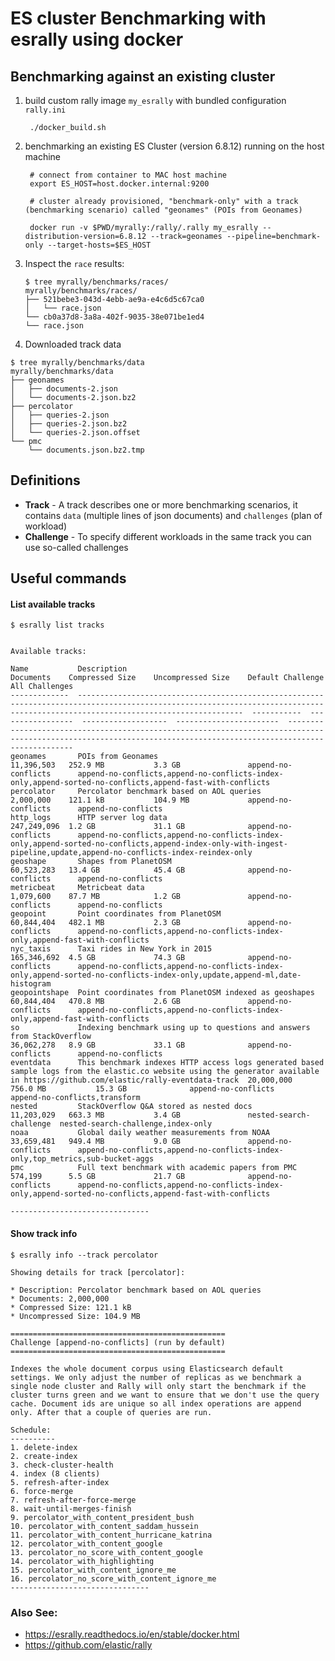 ES cluster Benchmarking with esrally using docker
================================================


## Benchmarking against an existing cluster 

1. build custom rally image `my_esrally` with bundled configuration `rally.ini`


		./docker_build.sh
	

1. benchmarking an existing ES Cluster (version 6.8.12) running on the host machine 

	
		# connect from container to MAC host machine 
		export ES_HOST=host.docker.internal:9200
		
		# cluster already provisioned, "benchmark-only" with a track (benchmarking scenario) called "geonames" (POIs from Geonames)
		
		docker run -v $PWD/myrally:/rally/.rally my_esrally --distribution-version=6.8.12 --track=geonames --pipeline=benchmark-only --target-hosts=$ES_HOST


1. Inspect the `race` results:
 
	```
	$ tree myrally/benchmarks/races/
	myrally/benchmarks/races/
	├── 521bebe3-043d-4ebb-ae9a-e4c6d5c67ca0
	│   └── race.json
	└── cb0a37d8-3a8a-402f-9035-38e071be1ed4
	└── race.json
	```

1. Downloaded track data

```
$ tree myrally/benchmarks/data
myrally/benchmarks/data
├── geonames
│   ├── documents-2.json
│   └── documents-2.json.bz2
├── percolator
│   ├── queries-2.json
│   ├── queries-2.json.bz2
│   └── queries-2.json.offset
└── pmc
    └── documents.json.bz2.tmp
```

## Definitions

- **Track** - A track describes one or more benchmarking scenarios, it contains `data` (multiple lines of json documents) and `challenges` (plan of workload)
- **Challenge** - To specify different workloads in the same track you can use so-called challenges



## Useful commands
#### List available tracks

```
$ esrally list tracks


Available tracks:

Name           Description                                                                                                                                                                        Documents    Compressed Size    Uncompressed Size    Default Challenge        All Challenges
-------------  ---------------------------------------------------------------------------------------------------------------------------------------------------------------------------------  -----------  -----------------  -------------------  -----------------------  ------------------------------------------------------------------------------------------------------------------------------------------------------------------
geonames       POIs from Geonames                                                                                                                                                                 11,396,503   252.9 MB           3.3 GB               append-no-conflicts      append-no-conflicts,append-no-conflicts-index-only,append-sorted-no-conflicts,append-fast-with-conflicts
percolator     Percolator benchmark based on AOL queries                                                                                                                                          2,000,000    121.1 kB           104.9 MB             append-no-conflicts      append-no-conflicts
http_logs      HTTP server log data                                                                                                                                                               247,249,096  1.2 GB             31.1 GB              append-no-conflicts      append-no-conflicts,append-no-conflicts-index-only,append-sorted-no-conflicts,append-index-only-with-ingest-pipeline,update,append-no-conflicts-index-reindex-only
geoshape       Shapes from PlanetOSM                                                                                                                                                              60,523,283   13.4 GB            45.4 GB              append-no-conflicts      append-no-conflicts
metricbeat     Metricbeat data                                                                                                                                                                    1,079,600    87.7 MB            1.2 GB               append-no-conflicts      append-no-conflicts
geopoint       Point coordinates from PlanetOSM                                                                                                                                                   60,844,404   482.1 MB           2.3 GB               append-no-conflicts      append-no-conflicts,append-no-conflicts-index-only,append-fast-with-conflicts
nyc_taxis      Taxi rides in New York in 2015                                                                                                                                                     165,346,692  4.5 GB             74.3 GB              append-no-conflicts      append-no-conflicts,append-no-conflicts-index-only,append-sorted-no-conflicts-index-only,update,append-ml,date-histogram
geopointshape  Point coordinates from PlanetOSM indexed as geoshapes                                                                                                                              60,844,404   470.8 MB           2.6 GB               append-no-conflicts      append-no-conflicts,append-no-conflicts-index-only,append-fast-with-conflicts
so             Indexing benchmark using up to questions and answers from StackOverflow                                                                                                            36,062,278   8.9 GB             33.1 GB              append-no-conflicts      append-no-conflicts
eventdata      This benchmark indexes HTTP access logs generated based sample logs from the elastic.co website using the generator available in https://github.com/elastic/rally-eventdata-track  20,000,000   756.0 MB           15.3 GB              append-no-conflicts      append-no-conflicts,transform
nested         StackOverflow Q&A stored as nested docs                                                                                                                                            11,203,029   663.3 MB           3.4 GB               nested-search-challenge  nested-search-challenge,index-only
noaa           Global daily weather measurements from NOAA                                                                                                                                        33,659,481   949.4 MB           9.0 GB               append-no-conflicts      append-no-conflicts,append-no-conflicts-index-only,top_metrics,sub-bucket-aggs
pmc            Full text benchmark with academic papers from PMC                                                                                                                                  574,199      5.5 GB             21.7 GB              append-no-conflicts      append-no-conflicts,append-no-conflicts-index-only,append-sorted-no-conflicts,append-fast-with-conflicts

-------------------------------

```



#### Show track info
```
$ esrally info --track percolator

Showing details for track [percolator]:

* Description: Percolator benchmark based on AOL queries
* Documents: 2,000,000
* Compressed Size: 121.1 kB
* Uncompressed Size: 104.9 MB

================================================
Challenge [append-no-conflicts] (run by default)
================================================

Indexes the whole document corpus using Elasticsearch default settings. We only adjust the number of replicas as we benchmark a single node cluster and Rally will only start the benchmark if the cluster turns green and we want to ensure that we don't use the query cache. Document ids are unique so all index operations are append only. After that a couple of queries are run.

Schedule:
----------
1. delete-index
2. create-index
3. check-cluster-health
4. index (8 clients)
5. refresh-after-index
6. force-merge
7. refresh-after-force-merge
8. wait-until-merges-finish
9. percolator_with_content_president_bush
10. percolator_with_content_saddam_hussein
11. percolator_with_content_hurricane_katrina
12. percolator_with_content_google
13. percolator_no_score_with_content_google
14. percolator_with_highlighting
15. percolator_with_content_ignore_me
16. percolator_no_score_with_content_ignore_me
-------------------------------

```



### Also See:
* https://esrally.readthedocs.io/en/stable/docker.html
* https://github.com/elastic/rally
